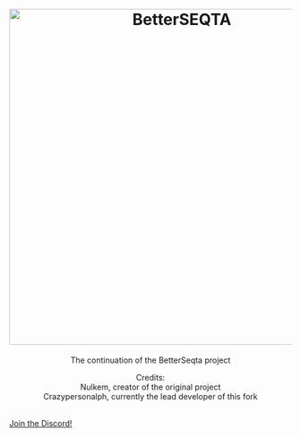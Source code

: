 
<h1 align="center">
  <br>
  <a href="https://github.com/Nulkem/better-seqta/"><img src="https://user-images.githubusercontent.com/95666457/149907844-f4466dfc-f40d-409a-a888-a094c57040f0.png" alt="BetterSEQTA" width="600"></a>

</h1>

<p align="center">
The continuation of the BetterSeqta project
</p>

<p align="center">
Credits:
<br>
Nulkem, creator of the original project
<br>
Crazypersonalph, currently the lead developer of this fork
</p>
<br>
<a href="https://discord.gg/jPFpsrtPyX" align="center">Join the Discord!</a>
